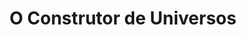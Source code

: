 ---
Numero: 161
title: O Construtor de Universos
Autor: Philip José Farmer
Co-autor: 
Ano-de-Publicacao: 1970
Titulo-original: The Maker of Universes
Tradutor: Eurico da Fonseca
Co-tradutor: 
Ano-de-edicao: 1965
alias: Philip-Jose-Farmer
Autor2-alias: 
Tradutor1-alias: Eurico-da-Fonseca
Tradutor2-alias: 
Titulo-link: 161-O-Construtor-de-Universos
Capa: Lima de Freitas
pags: 169
Capa-link: Lima-de-Freitas
---